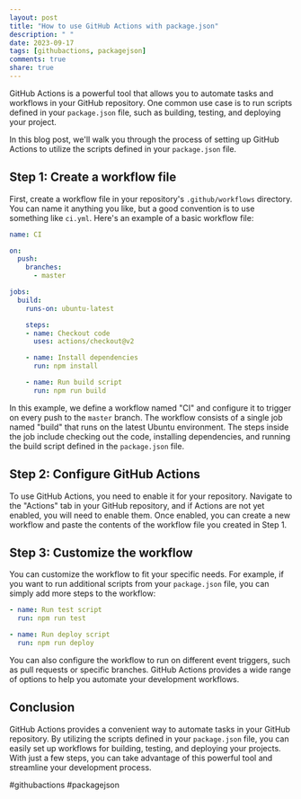 ```yaml
---
layout: post
title: "How to use GitHub Actions with package.json"
description: " "
date: 2023-09-17
tags: [githubactions, packagejson]
comments: true
share: true
---
```


GitHub Actions is a powerful tool that allows you to automate tasks and workflows in your GitHub repository. One common use case is to run scripts defined in your `package.json` file, such as building, testing, and deploying your project.

In this blog post, we'll walk you through the process of setting up GitHub Actions to utilize the scripts defined in your `package.json` file.

## Step 1: Create a workflow file

First, create a workflow file in your repository's `.github/workflows` directory. You can name it anything you like, but a good convention is to use something like `ci.yml`. Here's an example of a basic workflow file:

```yaml
name: CI

on:
  push:
    branches:
      - master

jobs:
  build:
    runs-on: ubuntu-latest

    steps:
    - name: Checkout code
      uses: actions/checkout@v2

    - name: Install dependencies
      run: npm install

    - name: Run build script
      run: npm run build
```

In this example, we define a workflow named "CI" and configure it to trigger on every push to the `master` branch. The workflow consists of a single job named "build" that runs on the latest Ubuntu environment. The steps inside the job include checking out the code, installing dependencies, and running the build script defined in the `package.json` file.

## Step 2: Configure GitHub Actions

To use GitHub Actions, you need to enable it for your repository. Navigate to the "Actions" tab in your GitHub repository, and if Actions are not yet enabled, you will need to enable them. Once enabled, you can create a new workflow and paste the contents of the workflow file you created in Step 1.

## Step 3: Customize the workflow

You can customize the workflow to fit your specific needs. For example, if you want to run additional scripts from your `package.json` file, you can simply add more steps to the workflow:

```yaml
- name: Run test script
  run: npm run test

- name: Run deploy script
  run: npm run deploy
```

You can also configure the workflow to run on different event triggers, such as pull requests or specific branches. GitHub Actions provides a wide range of options to help you automate your development workflows.

## Conclusion

GitHub Actions provides a convenient way to automate tasks in your GitHub repository. By utilizing the scripts defined in your `package.json` file, you can easily set up workflows for building, testing, and deploying your projects. With just a few steps, you can take advantage of this powerful tool and streamline your development process.

#githubactions #packagejson